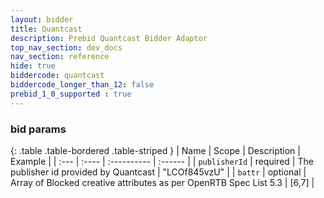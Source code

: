 ```yaml
---
layout: bidder
title: Quantcast
description: Prebid Quantcast Bidder Adaptor
top_nav_section: dev_docs
nav_section: reference
hide: true
biddercode: quantcast
biddercode_longer_than_12: false
prebid_1_0_supported : true
---
```




### bid params

{: .table .table-bordered .table-striped }
| Name | Scope | Description | Example |
| :--- | :---- | :---------- | :------ |
| `publisherId` | required | The publisher id provided by Quantcast | "LCOf845vzU" |
| `battr` | optional | Array of Blocked creative attributes as per OpenRTB Spec List 5.3 | [6,7] |
